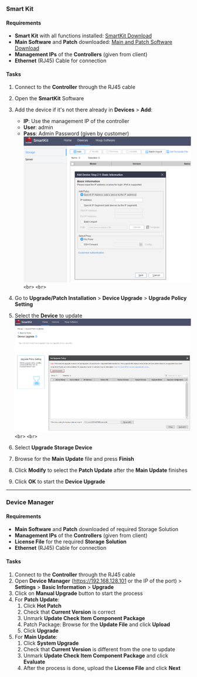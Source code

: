 ### **Smart Kit**

#### Requirements

- **Smart Kit** with all functions installed: [SmartKit Download](https://support.huawei.com/enterprise/en/distributed-storage/smartkit-pid-8576706/software/261548176?idAbsPath=fixnode01%7C7919749%7C251366268%7C250389224%7C251366263%7C8576706)
- **Main Software** and **Patch** downloaded: [Main and Patch Software Download](../Storage%20Cabinets%20Configuration/Main%20and%20Patch%20Software%20Download.md)
- **Management IPs** of the **Controllers** (given from client)
- **Ethernet** (RJ45) Cable for connection

#### Tasks

1. Connect to the **Controller** through the RJ45 cable
2. Open the **SmartKit** Software
3. Add the device if it's not there already in **Devices** > **Add**:

   - **IP**: Use the management IP of the controller
   - **User**: admin
   - **Pass**: Admin Password (given by customer)
     ![SoftwareUpdate001](../../Images/SoftwareUpdate001.png)`<br>`
     `<br>`
4. Go to **Upgrade/Patch Installation** > **Device Upgrade** > **Upgrade Policy Setting**
5. Select the **Device** to update
   ![SoftwareUpdate002](../../Images/SoftwareUpdate002.png)`<br>`
   `<br>`
6. Select **Upgrade Storage Device**
7. Browse for the **Main Update** file and press **Finish**
8. Click **Modify** to select the **Patch Update** after the **Main Update** finishes
9. Click **OK** to start the **Device Upgrade**

---

### **Device Manager**

#### Requirements

- **Main Software** and **Patch** downloaded of required Storage Solution
- **Management IPs** of the **Controllers** (given from client)
- **License File** for the required **Storage Solution**
- **Ethernet** (RJ45) Cable for connection

#### Tasks

1. Connect to the **Controller** through the RJ45 cable
2. Open **Device Manager** (https://192.168.128.101 or the IP of the port) > **Settings** > **Basic Information** > **Upgrade**
3. Click on **Manual Upgrade** button to start the process
4. For **Patch Update**:
   1. Click **Hot Patch**
   2. Check that **Current Version** is correct
   3. Unmark **Update Check Item Component Package**
   4. Patch Package: Browse for the **Update File** and click **Upload**
   5. Click **Upgrade**
5. For **Main Update**:
   1. Click **System Upgrade**
   2. Check that **Current Version** is different from the one to update
   3. Unmark **Update Check Item Component Package** and click **Evaluate**
   4. After the process is done, upload the **License File** and click **Next**

